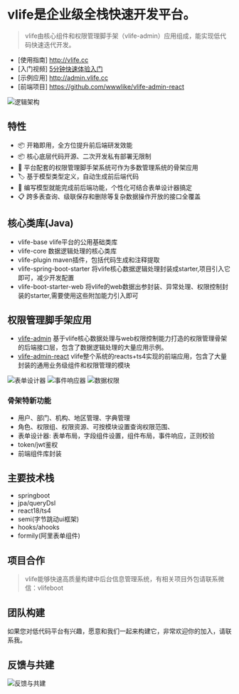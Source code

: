 # vlife是企业级全栈快速开发平台。

> vlife由核心组件和权限管理脚手架（vlife-admin）应用组成，能实现低代码快速迭代开发。

- [使用指南] <http://vlife.cc>
- [入门视频] [5分钟快速体验入门](https://www.bilibili.com/video/BV1sT411c71v/?vd_source=4c025d49e1ac4adb74b6dd2a39ce185e&t=119.6)
- [示例应用] <http://admin.vlife.cc>
- [前端项目] <https://github.com/wwwlike/vlife-admin-react>

![逻辑架构](https://wwwlike.gitee.io/vlife-img/vlife_jg.png)

## 特性

- 📦 开箱即用，全方位提升前后端研发效能
- 📦 核心底层代码开源、二次开发私有部署无限制
- 📡 平台配套的权限管理脚手架系统可作为多数管理系统的骨架应用
- 🏷 基于模型类型定义，自动生成前后端代码
- 🎨 编写模型就能完成前后端功能，个性化可结合表单设计器搞定
- 📋 跨多表查询、级联保存和删除等复杂数据操作开放的接口全覆盖

## 核心类库(Java)

- vlife-base vlife平台的公用基础类库
- vlife-core 数据逻辑处理的核心类库
- vlife-plugin maven插件，包括代码生成和注释提取
- vlife-spring-boot-starter 将vlife核心数据逻辑处理封装成starter,项目引入它即可，减少开发配置
- vlife-boot-starter-web 将vlife的web数据出参封装、异常处理、权限控制封装的starter,需要使用这些附加能力引入即可

## 权限管理脚手架应用

- [vlife-admin](https://github.com/wwwlike/vlife/vlife-admin) 基于vlife核心数据处理与web权限控制能力打造的权限管理骨架的后端接口层，包含了数据逻辑处理的大量应用示例。
- [vlife-admin-react](https://github.com/wwwlike/vlife-admin-react) vlife整个系统的reacts+ts4实现的前端应用，包含了大量封装的通用业务级组件和权限管理的模块

![表单设计器](https://wwwlike.gitee.io/vlife-img/formDesign.png)
![事件响应器](https://wwwlike.gitee.io/vlife-img/reactions.png)
![数据权限](https://wwwlike.gitee.io/vlife-img/dataFilter.png)

### 骨架特新功能

- 用户、部门、机构、地区管理、字典管理
- 角色、权限组、权限资源、可按模块设置查询权限范围、
- 表单设计器: 表单布局，字段组件设置，组件布局，事件响应，正则校验
- token/jwt鉴权
- 前端组件库封装

## 主要技术栈

- springboot
- jpa/queryDsl
- react18/ts4
- semi(字节跳动ui框架)
- hooks/ahooks
- formily(阿里表单组件)

## 项目合作

> vlife能够快速高质量构建中后台信息管理系统，有相关项目外包请联系微信：vlifeboot

## 团队构建

如果您对低代码平台有兴趣，愿意和我们一起来构建它，非常欢迎你的加入，请联系我。

## 反馈与共建

![反馈与共建](https://wwwlike.gitee.io/vlife-img/linkme.png)
